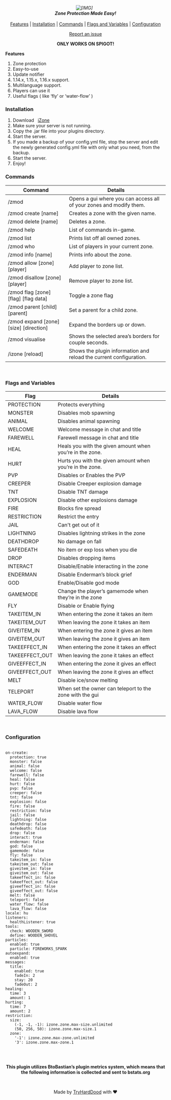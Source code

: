 <p align="center">
	<em>
		<img src="https://tryharddood.github.io/custom/projects/izone/img/izone.png" alt="[IMG]" data-url="https://tryharddood.github.io/custom/projects/izone/img/izone.png" class="fr-fic fr-dib"/>
		<span>&nbsp;</span>
		<br/>
		<strong>Zone Protection Made Easy!</strong>
		<br/>
	</em>
	<br/>
	<a href="https://github.com/Cyanoure/iZone/blob/master/README.md#features" rel="nofollow" target="_blank">Features</a> |
	<a href="https://github.com/Cyanoure/iZone/blob/master/README.md#installation" rel="nofollow" target="_blank">Installation</a> |
	<a href="https://github.com/Cyanoure/iZone/blob/master/README.md#commands" rel="nofollow" target="_blank">Commands</a> |
	<a href="https://github.com/Cyanoure/iZone/blob/master/README.md#flags_and_variables" rel="nofollow" target="_blank">Flags and Variables</a> |
	<a href="https://github.com/Cyanoure/iZone/blob/master/README.md#configuration" rel="nofollow" target="_blank">Configuration</a>
</p>
<p align="center">
	<a href="https://github.com/Cyanoure/iZone/issues" rel="nofollow" target="_blank">Report an issue</a>
</p>
<p>
	<a href="https://travis-ci.org/Cyanoure/iZone" rel="nofollow" target="_blank"></a>
</p>
<p align="center">
	<strong>ONLY WORKS ON SPIGOT!</strong>
</p>
<p>
	<span>
		<strong>Features</strong>
	</span>
</p>
<ol>
	<li>Zone protection</li>
	<li>Easy-to-use</li>
	<li>Update notifier</li>
	<li>1.14.x, 1.15.x, 1.16.x support.</li>
	<li>Multilanguage support.</li>
	<li>Players can use it</li>
	<li>Useful flags ( like &lsquo;fly&rsquo; or &lsquo;water-flow&rsquo; )</li>
</ol>
<h3>
	<a id="installation">Installation</a>
</h3>
<ol>
	<li>Download
		<span>&nbsp;</span>
		<a href="https://www.spigotmc.org/resources/izone.23349/">iZone</a>
	</li>
	<li>Make sure your server is not running.</li>
	<li>Copy the .jar file into your plugins directory.</li>
	<li>Start the server.</li>
	<li>If you made a backup of your config.yml file, stop the server and edit the newly generated config.yml file with only what you need, from the backup.</li>
	<li>Start the server.</li>
	<li>Enjoy!</li>
</ol>
<h3>
	<a id="commands">Commands</a>
</h3>
<table>
	<thead>
		<tr>
			<th>Command
				<br/>
			</th>
			<th>Details
				<br/>
			</th>
		</tr>
	</thead>
	<tbody>
		<tr>
			<td>/zmod
				<br/>
			</td>
			<td>Opens a gui where you can access all of your zones and modify them.
				<br/>
			</td>
		</tr>
		<tr>
			<td>/zmod create [name]
				<br/>
			</td>
			<td>Creates a zone with the given name.
				<br/>
			</td>
		</tr>
		<tr>
			<td>/zmod delete [name]
				<br/>
			</td>
			<td>Deletes a zone.
				<br/>
			</td>
		</tr>
		<tr>
			<td>/zmod help
				<br/>
			</td>
			<td>List of commands in-game.
				<br/>
			</td>
		</tr>
		<tr>
			<td>/zmod list
				<br/>
			</td>
			<td>Prints list off all owned zones.
				<br/>
			</td>
		</tr>
		<tr>
			<td>/zmod who
				<br/>
			</td>
			<td>List of players in your current zone.
				<br/>
			</td>
		</tr>
		<tr>
			<td>/zmod info [name]
				<br/>
			</td>
			<td>Prints info about the zone.
				<br/>
			</td>
		</tr>
		<tr>
			<td>/zmod allow [zone] [player]
				<br/>
			</td>
			<td>Add player to zone list.
				<br/>
			</td>
		</tr>
		<tr>
			<td>/zmod disallow [zone] [player]
				<br/>
			</td>
			<td>Remove player to zone list.
				<br/>
			</td>
		</tr>
		<tr>
			<td>/zmod flag [zone] [flag] [flag data]
				<br/>
			</td>
			<td>Toggle a zone flag
				<br/>
			</td>
		</tr>
		<tr>
			<td>/zmod parent [child] [parent]
				<br/>
			</td>
			<td>Set a parent for a child zone.
				<br/>
			</td>
		</tr>
		<tr>
			<td>/zmod expand [zone] [size] [direction]
				<br/>
			</td>
			<td>Expand the borders up or down.
				<br/>
			</td>
		</tr>
		<tr>
			<td>/zmod visualise
				<br/>
			</td>
			<td>Shows the selected area&rsquo;s borders for couple seconds.
				<br/>
			</td>
		</tr>
		<tr>
			<td>/izone [reload]
				<br/>
			</td>
			<td>Shows the plugin information and reload the current configuration.
				<br/>
			</td>
		</tr>
	</tbody>
</table>
<p>
	<br/>
</p>
<h3>
	<a id="flags_and_variables">Flags and Variables</a>
</h3>
<table>
	<thead>
		<tr>
			<th>Flag
				<br/>
			</th>
			<th>Details
				<br/>
			</th>
		</tr>
	</thead>
	<tbody>
		<tr>
			<td>PROTECTION
				<br/>
			</td>
			<td>Protects everything
				<br/>
			</td>
		</tr>
		<tr>
			<td>MONSTER
				<br/>
			</td>
			<td>Disables mob spawning
				<br/>
			</td>
		</tr>
		<tr>
			<td>ANIMAL
				<br/>
			</td>
			<td>Disables animal spawning
				<br/>
			</td>
		</tr>
		<tr>
			<td>WELCOME
				<br/>
			</td>
			<td>Welcome message in chat and title
				<br/>
			</td>
		</tr>
		<tr>
			<td>FAREWELL
				<br/>
			</td>
			<td>Farewell message in chat and title
				<br/>
			</td>
		</tr>
		<tr>
			<td>HEAL
				<br/>
			</td>
			<td>Heals you with the given amount when you&rsquo;re in the zone.
				<br/>
			</td>
		</tr>
		<tr>
			<td>HURT
				<br/>
			</td>
			<td>Hurts you with the given amount when you&rsquo;re in the zone.
				<br/>
			</td>
		</tr>
		<tr>
			<td>PVP
				<br/>
			</td>
			<td>Disables or Enables the PVP
				<br/>
			</td>
		</tr>
		<tr>
			<td>CREEPER
				<br/>
			</td>
			<td>Disable Creeper explosion damage
				<br/>
			</td>
		</tr>
		<tr>
			<td>TNT
				<br/>
			</td>
			<td>Disable TNT damage
				<br/>
			</td>
		</tr>
		<tr>
			<td>EXPLOSION
				<br/>
			</td>
			<td>Disable other explosions damage
				<br/>
			</td>
		</tr>
		<tr>
			<td>FIRE
				<br/>
			</td>
			<td>Blocks fire spread
				<br/>
			</td>
		</tr>
		<tr>
			<td>RESTRICTION
				<br/>
			</td>
			<td>Restrict the entry
				<br/>
			</td>
		</tr>
		<tr>
			<td>JAIL
				<br/>
			</td>
			<td>Can&#39;t get out of it
				<br/>
			</td>
		</tr>
		<tr>
			<td>LIGHTNING
				<br/>
			</td>
			<td>Disables lightning strikes in the zone
				<br/>
			</td>
		</tr>
		<tr>
			<td>DEATHDROP
				<br/>
			</td>
			<td>No damage on fall
				<br/>
			</td>
		</tr>
		<tr>
			<td>SAFEDEATH
				<br/>
			</td>
			<td>No item or exp loss when you die
				<br/>
			</td>
		</tr>
		<tr>
			<td>DROP
				<br/>
			</td>
			<td>Disables dropping items
				<br/>
			</td>
		</tr>
		<tr>
			<td>INTERACT
				<br/>
			</td>
			<td>Disable/Enable interacting in the zone
				<br/>
			</td>
		</tr>
		<tr>
			<td>ENDERMAN
				<br/>
			</td>
			<td>Disable Enderman&rsquo;s block grief
				<br/>
			</td>
		</tr>
		<tr>
			<td>GOD
				<br/>
			</td>
			<td>Enable/Disable god mode
				<br/>
			</td>
		</tr>
		<tr>
			<td>GAMEMODE
				<br/>
			</td>
			<td>Change the player&rsquo;s gamemode when they&rsquo;re in the zone
				<br/>
			</td>
		</tr>
		<tr>
			<td>FLY
				<br/>
			</td>
			<td>Disable or Enable flying
				<br/>
			</td>
		</tr>
		<tr>
			<td>TAKEITEM_IN
				<br/>
			</td>
			<td>When entering the zone it takes an item
				<br/>
			</td>
		</tr>
		<tr>
			<td>TAKEITEM_OUT
				<br/>
			</td>
			<td>When leaving the zone it takes an item
				<br/>
			</td>
		</tr>
		<tr>
			<td>GIVEITEM_IN
				<br/>
			</td>
			<td>When entering the zone it gives an item
				<br/>
			</td>
		</tr>
		<tr>
			<td>GIVEITEM_OUT
				<br/>
			</td>
			<td>When leaving the zone it gives an item
				<br/>
			</td>
		</tr>
		<tr>
			<td>TAKEEFFECT_IN
				<br/>
			</td>
			<td>When entering the zone it takes an effect
				<br/>
			</td>
		</tr>
		<tr>
			<td>TAKEEFFECT_OUT
				<br/>
			</td>
			<td>When leaving the zone it takes an effect
				<br/>
			</td>
		</tr>
		<tr>
			<td>GIVEEFFECT_IN
				<br/>
			</td>
			<td>When entering the zone it gives an effect
				<br/>
			</td>
		</tr>
		<tr>
			<td>GIVEEFFECT_OUT
				<br/>
			</td>
			<td>When leaving the zone it gives an effect
				<br/>
			</td>
		</tr>
		<tr>
			<td>MELT
				<br/>
			</td>
			<td>Disable ice/snow melting
				<br/>
			</td>
		</tr>
		<tr>
			<td>TELEPORT
				<br/>
			</td>
			<td>When set the owner can teleport to the zone with the gui
				<br/>
			</td>
		</tr>
		<tr>
			<td>WATER_FLOW
				<br/>
			</td>
			<td>Disable water flow
				<br/>
			</td>
		</tr>
		<tr>
			<td>LAVA_FLOW
				<br/>
			</td>
			<td>Disable lava flow
				<br/>
			</td>
		</tr>
	</tbody>
</table>
<p>
	<br/>
</p>
<h3>
	<a id="configuration">Configuration</a>
</h3>
<pre>
	<code>
on-create:
  protection: true
  monster: false
  animal: false
  welcome: false
  farewell: false
  heal: false
  hurt: false
  pvp: false
  creeper: false
  tnt: false
  explosion: false
  fire: false
  restriction: false
  jail: false
  lightning: false
  deathdrop: false
  safedeath: false
  drop: false
  interact: true
  enderman: false
  god: false
  gamemode: false
  fly: false
  takeitem_in: false
  takeitem_out: false
  giveitem_in: false
  giveitem_out: false
  takeeffect_in: false
  takeeffect_out: false
  giveeffect_in: false
  giveeffect_out: false
  melt: false
  teleport: false
  water_flow: false
  lava_flow: false
locale: hu
listeners:
  healthListener: true
tools:
  check: WOODEN_SWORD
  define: WOODEN_SHOVEL
particles:
  enabled: true
  particle: FIREWORKS_SPARK
autoexpand:
  enabled: true
messages:
  title:
    enabled: true
    fadeIn: 2
    stay: 20
    fadeOut: 2
healing:
  time: 3
  amount: 1
hurting:
  time: 7
  amount: 2
restriction:
  size:
    (-1, -1, -1): izone.zone.max-size.unlimited
    (50, 256, 50): izone.zone.max-size.1
  zone:
    '-1': izone.zone.max-zone.unlimited
    '3': izone.zone.max-zone.1
</code>
</pre>
<br/>
<p align="center">
	<strong>This plugin utilizes BtoBastian&rsquo;s plugin metrics system, which means that the following information is collected and sent to bstats.org</strong>
</p>
<br/>
<p align="center">
  Made by <a href="https://github.com/TryHardDood/" rel="nofollow" target="_blank">TryHardDood</a><span>&nbsp;</span>with ❤️
</p>
